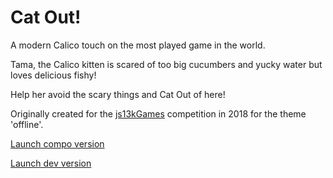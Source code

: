 # Cat Out!
A modern Calico touch on the most played game in the world.

Tama, the Calico kitten is scared of too big cucumbers and yucky water but loves delicious fishy!

Help her avoid the scary things and Cat Out of here!

Originally created for the [js13kGames](http://js13kgames.com) competition in 2018 for the theme 'offline'.

[Launch compo version](https://cdn.rawgit.com/DanielaBraniste/cat-out/final/index.html)

[Launch dev version](https://rawgit.com/DanielaBraniste/cat-out/master/index.html)
